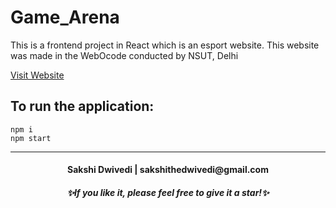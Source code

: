# Game_Arena

This is a frontend project in React which is an esport website. This website was made in the WebOcode conducted by NSUT, Delhi

[Visit Website](https://game--arena.herokuapp.com/ "Welcome to Game_Arena")

## To run the application:

`npm i` <br />
`npm start`<br/>

---
<h4 align="center">Sakshi Dwivedi | sakshithedwivedi@gmail.com</h4>
<h5 align="center">✨If you like it, please feel free to give it a star!✨</h5>
